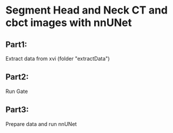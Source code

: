 
# Segment Head and Neck CT and cbct images with nnUNet

## Part1:
Extract data from xvi (folder "extractData")

## Part2:
Run Gate

## Part3:
Prepare data and run nnUNet

